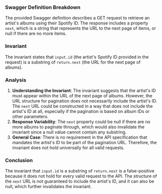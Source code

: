 ### Swagger Definition Breakdown
The provided Swagger definition describes a GET request to retrieve an artist's albums using their Spotify ID. The response includes a property `next`, which is a string that represents the URL to the next page of items, or null if there are no more items.

### Invariant
The invariant states that `input.id` (the artist's Spotify ID provided in the request) is a substring of `return.next` (the URL for the next page of albums).

### Analysis
1. **Understanding the Invariant**: The invariant suggests that the artist's ID must appear within the URL of the next page of albums. However, the URL structure for pagination does not necessarily include the artist's ID. The `next` URL could be constructed in a way that does not include the artist's ID at all, especially if the pagination is based on album IDs or other parameters.
2. **Response Variability**: The `next` property could be null if there are no more albums to paginate through, which would also invalidate the invariant since a null value cannot contain any substring.
3. **General Case**: There is no requirement in the API specification that mandates the artist's ID to be part of the pagination URL. Therefore, the invariant does not hold universally for all valid requests.

### Conclusion
The invariant that `input.id` is a substring of `return.next` is a false-positive because it does not hold for every valid request to the API. The structure of the `next` URL is not guaranteed to include the artist's ID, and it can also be null, which further invalidates the invariant.
